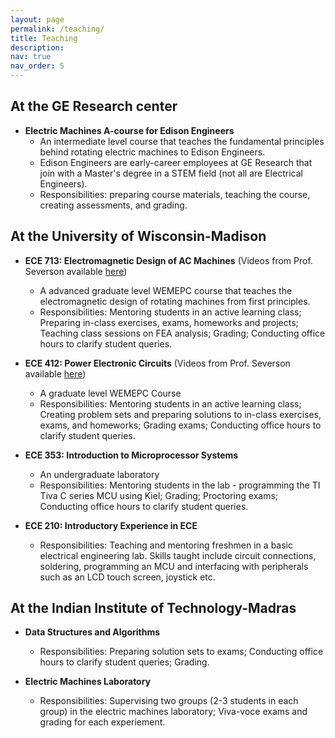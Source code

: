 ```yaml
---
layout: page
permalink: /teaching/
title: Teaching
description:
nav: true
nav_order: 5
---
```

## At the GE Research center
  - **Electric Machines A-course for Edison Engineers**
    - An intermediate level course that teaches the fundamental principles behind rotating electric machines to Edison Engineers.
    - Edison Engineers are early-career employees at GE Research that join with a Master's degree in a STEM field (not all are Electrical Engineers). 
    - Responsibilities: preparing course materials, teaching the course, creating assessments, and grading.  


## At the University of Wisconsin-Madison
  - **ECE 713: Electromagnetic Design of AC Machines** (Videos from Prof. Severson available [here](https://www.youtube.com/watch?v=ooBoTrONwCE&list=PLOsHXWYsyqDUraHJP_uUDSjMLPFoJtz4q))
    - A advanced graduate level WEMEPC course that teaches the electromagnetic design of rotating machines from first principles.
    - Responsibilities: Mentoring students in an active learning class; Preparing in-class exercises, exams, homeworks and projects; Teaching class sessions on FEA analysis; Grading; Conducting office hours to clarify student queries. 

  - **ECE 412: Power Electronic Circuits** (Videos from Prof. Severson available [here](https://www.youtube.com/watch?v=ovhbvj1-Tw0&list=PLOsHXWYsyqDV_Ig93h55ZLheLviofCyw4))
    - A graduate level WEMEPC Course
    - Responsibilities: Mentoring students in an active learning class; Creating problem sets and preparing solutions to in-class exercises, exams, and homeworks; Grading exams; Conducting office hours to clarify student queries. 

  - **ECE 353: Introduction to Microprocessor Systems**
    - An undergraduate laboratory
    - Responsibilities: Mentoring students in the lab - programming the TI Tiva C series MCU using Kiel; Grading; Proctoring exams; Conducting office hours to clarify student queries. 

  - **ECE 210: Introductory Experience in ECE**
    - Responsibilities: Teaching and mentoring freshmen in a basic electrical engineering lab. Skills taught include circuit connections, soldering, programming an MCU and interfacing with peripherals such as an LCD touch screen, joystick etc. 


## At the Indian Institute of Technology-Madras
  - **Data Structures and Algorithms**
    - Responsibilities: Preparing solution sets to exams; Conducting office hours to clarify student queries; Grading.

  - **Electric Machines Laboratory**
    - Responsibilities: Supervising two groups (2-3 students in each group) in the electric machines laboratory; Viva-voce exams and grading for each experiement.
